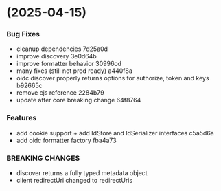 #  (2025-04-15)


### Bug Fixes

* cleanup dependencies 7d25a0d
* improve discovery 3e0d64b
* improve formatter behavior 30996cd
* many fixes (still not prod ready) a440f8a
* oidc discover properly returns options for authorize, token and keys b92665c
* remove cjs reference 2284b79
* update after core breaking change 64f8764


### Features

* add cookie support + add IdStore and IdSerializer interfaces c5a5d6a
* add oidc formatter factory fba4a73


### BREAKING CHANGES

* discover returns  a fully typed metadata object
* client redirectUri changed to redirectUris



